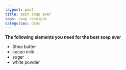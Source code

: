 ```yaml
---
laypout: post
title: Best soap ever
tags: soap receipes
categories: demo
---
```


**The following elements you need for the best soap ever**
- Shea butter
- cacao milk
- sugar
- white powder

